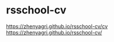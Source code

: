 # rsschool-cv
<https://zhenyagri.github.io/rsschool-cv/cv>
<https://zhenyagri.github.io/rsschool-cv/>